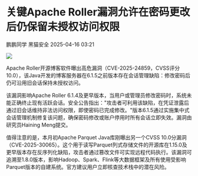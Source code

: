 #  关键Apache Roller漏洞允许在密码更改后仍保留未授权访问权限   
鹏鹏同学  黑猫安全   2025-04-16 03:21  
  
![](https://mmbiz.qpic.cn/sz_mmbiz_png/8dBEfDPEceibrMwUxrqM0n6Um3h0UCicDcHicTgGQ8icYh3tJVx5IDR5xVtokoxUicGhZHibBmnnBib77nrf5N3tRcJPg/640?wx_fmt=png&from=appmsg "")  
  
Apache Roller开源博客软件曝出高危漏洞（CVE-2025-24859，CVSS评分10.0），该Java开发的博客服务器在6.1.5之前版本存在会话管理缺陷：修改密码后仍可沿用旧会话保持未授权访问。  
  
该漏洞影响Apache Roller 6.1.4及更早版本，当用户或管理员修改密码时，系统未能正确终止现有活跃会话。安全公告指出："攻击者可利用该缺陷，在凭证泄露后通过旧会话维持非法访问权限，即使密码已完成修改。"版本6.1.5通过实施集中式会话管理机制修复该问题，确保密码修改或账户停用时所有会话立即失效。漏洞由研究员Haining Meng提交。  
  
值得注意的是，本月初Apache Parquet Java库刚曝出另一个CVSS 10.0分漏洞（CVE-2025-30065）。这个用于读写Parquet列式存储文件的开源库在1.15.0及更早版本存在反序列化缺陷，攻击者通过篡改文件可实现远程代码执行。该漏洞可追溯至1.8.0版本，影响Hadoop、Spark、Flink等大数据框架及所有使用受影响Parquet版本的自建系统。官方建议用户立即核查技术栈中的潜在风险。  
  
  
  
  
